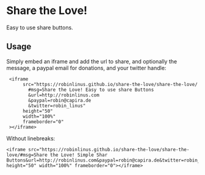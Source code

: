 # Share the Love!
Easy to use share buttons.


## Usage 

Simply embed an iframe and add the url to share, and optionally the message, a paypal email for donations, and your twitter handle: 
```
 <iframe 
      src="https://robinlinus.github.io/share-the-love/share-the-love/
        #msg=Share the Love! Easy to use share Buttons
        &url=http://robinlinus.com
        &paypal=robin@capira.de
        &twitter=robin_linus" 
      height="50" 
      width="100%" 
      frameborder="0"
 ></iframe>
```
Without linebreaks:
``` 
<iframe src="https://robinlinus.github.io/share-the-love/share-the-love/#msg=Share the Love! Simple Shar Buttons&url=http://robinlinus.com&paypal=robin@capira.de&twitter=robin_linus" height="50" width="100%" frameborder="0"></iframe>
```
